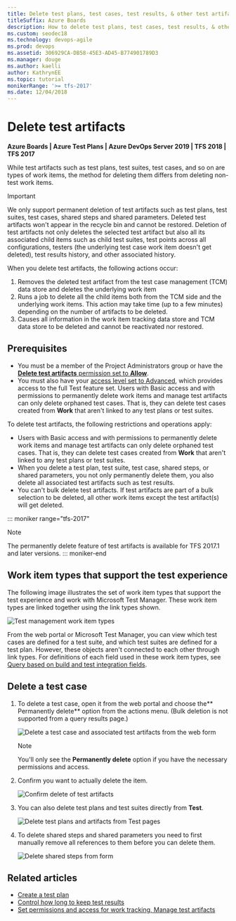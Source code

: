 ```yaml
---
title: Delete test plans, test cases, test results, & other test artifacts
titleSuffix: Azure Boards  
description: How to delete test plans, test cases, test results, & other test artifacts in Azure DevOps Services & TFS 
ms.custom: seodec18
ms.technology: devops-agile
ms.prod: devops
ms.assetid: 306929CA-DB58-45E3-AD45-B774901789D3  
ms.manager: douge
ms.author: kaelli
author: KathrynEE
ms.topic: tutorial
monikerRange: '>= tfs-2017'
ms.date: 12/04/2018
---
```


# Delete test artifacts  

**Azure Boards | Azure Test Plans | Azure DevOps Server 2019 | TFS 2018 | TFS 2017**  

<a id="delete-test"> </a> 

While test artifacts such as test plans, test suites, test cases, and so on are types of work items, the method for deleting them differs from deleting non-test work items. 

> [!IMPORTANT]  
> We only support permanent deletion of test artifacts such as test plans, test suites, test cases, shared steps and shared parameters. Deleted test artifacts won't appear in the recycle bin and cannot be restored. Deletion of test artifacts not only deletes the selected test artifact but also all its associated child items such as child test suites, test points across all configurations, testers (the underlying test case work item doesn't get deleted), test results history, and other associated history.

When you delete test artifacts, the following actions occur:

1.	Removes the deleted test artifact from the test case management (TCM) data store and deletes the underlying work item
2.	Runs a job to delete all the child items both from the TCM side and the underlying work items. This action may take time (up to a few minutes) depending on the number of artifacts to be deleted. 
3.	Causes all information in the work item tracking data store and TCM data store to be deleted and cannot be reactivated nor restored. 


## Prerequisites

- You must be a member of the Project Administrators group or have the [**Delete test artifacts** permission set to **Allow**](../../organizations/security/set-permissions-access-work-tracking.md#delete-test-permissions). 
- You must also have your [access level set to Advanced](../../organizations/security/change-access-levels.md), which provides access to the full Test feature set. Users with Basic access and with permissions to permanently delete work items and manage test artifacts can only delete orphaned test cases. That is, they can delete test cases created from **Work** that aren't linked to any test plans or test suites. 

To delete test artifacts, the following restrictions and operations apply:  
- Users with Basic access and with permissions to permanently delete work items and manage test artifacts can only delete orphaned test cases. That is, they can delete test cases created from **Work** that aren't linked to any test plans or test suites.  
- When you delete a test plan, test suite, test case, shared steps, or shared parameters, you not only permanently delete them, you also delete all associated test artifacts such as test results.  
- You can't bulk delete test artifacts. If test artifacts are part of a bulk selection to be deleted, all other work items except the test artifact(s) will get deleted.

::: moniker range="tfs-2017" 
> [!NOTE]   
> The permanently delete feature of test artifacts is available for TFS 2017.1 and later versions. 
::: moniker-end

<a id="test-experience"></a>
## Work item types that support the test experience  
The following image illustrates the set of work item types that support the test experience and work with Microsoft Test Manager. These work item types are linked together using the link types shown. 

  ![Test management work item types](../work-items/guidance/_img/ALM_PT_WITS_TestExperience.png)

From the web portal or Microsoft Test Manager, you can view which test cases are defined for a test suite, 
and which test suites are defined for a test plan. 
However, these objects aren't connected to each other through link types. For definitions of each field used in these work item types, see [Query based on build and test integration fields](../queries/build-test-integration.md).


## Delete a test case

1. To delete a test case, open it from the web portal and choose the** Permanently delete** option from the actions menu. (Bulk deletion is not supported from a query results page.)     
 
	![Delete a test case and associated test artifacts from the web form](_img/move-change-delete/delete-test-artifacts-form.png)  

	> [!NOTE] 
	>You'll only see the **Permanently delete** option if you have the necessary permissions and access. 

2. Confirm you want to actually delete the item.  
  
	![Confirm delete of test artifacts](_img/move-change-delete/perm-delete-test-artifacts-dialog.png)  
 
3. You can also delete test plans and test suites directly from **Test**. 

	![Delete test plans and artifacts from Test pages](_img/move-change-delete/delete-test-plans.png)  

4.	To delete shared steps and shared parameters you need to first manually remove all references to them before you can delete them. 
	
	![Delete shared steps from form](_img/delete-test-shared-steps-remove-link.png)  

## Related articles   

- [Create a test plan](../../test/create-a-test-plan.md)
- [Control how long to keep test results](../../test/how-long-to-keep-test-results.md) 
- [Set permissions and access for work tracking, Manage test artifacts](../../organizations/security/set-permissions-access-work-tracking.md#manage-test-artifacts)

